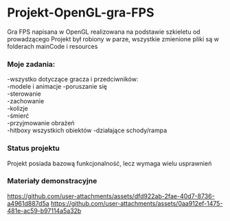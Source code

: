 # Projekt-OpenGL-gra-FPS
Gra FPS napisana w OpenGL realizowana na podstawie szkieletu od prowadzącego
Projekt był robiony w parze, wszystkie zmienione pliki są w folderach mainCode i resources

### Moje zadania:
-wszystko dotyczące gracza i przedciwników:  
  -modele i animacje
  -poruszanie się  
  -sterowanie  
  -zachowanie  
  -kolizje  
  -śmierć  
  -przyjmowanie obrażeń  
-hitboxy wszystkich obiektów
-działające schody/rampa

### Status projektu
Projekt posiada bazową funkcjonalność, lecz wymaga wielu usprawnień

### Materiały demonstracyjne
https://github.com/user-attachments/assets/dfd922ab-2fae-40d7-8736-a4961d887d5a
https://github.com/user-attachments/assets/0aa912ef-1475-481e-ac59-b97114a5a32b

